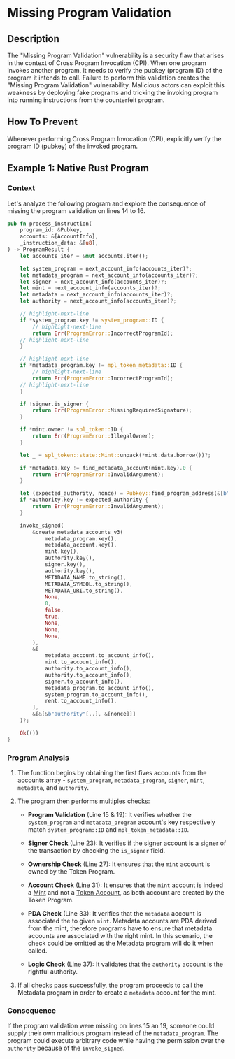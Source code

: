 # Missing Program Validation

## Description

The "Missing Program Validation" vulnerability is a security flaw that arises in the context of Cross Program Invocation (CPI). When one program invokes another program, it needs to verify the pubkey (program ID) of the program it intends to call. Failure to perform this validation creates the "Missing Program Validation" vulnerability. Malicious actors can exploit this weakness by deploying fake programs and tricking the invoking program into running instructions from the counterfeit program.

## How To Prevent

Whenever performing Cross Program Invocation (CPI), explicitly verify the program ID (pubkey) of the invoked program.

## Example 1: Native Rust Program

### Context

Let's analyze the following program and explore the consequence of missing the program validation on lines 14 to 16.

```rust showLineNumbers
pub fn process_instruction(
    program_id: &Pubkey,
    accounts: &[AccountInfo],
    _instruction_data: &[u8],
) -> ProgramResult {
    let accounts_iter = &mut accounts.iter();

    let system_program = next_account_info(accounts_iter)?;
    let metadata_program = next_account_info(accounts_iter)?;
    let signer = next_account_info(accounts_iter)?;
    let mint = next_account_info(accounts_iter)?;
    let metadata = next_account_info(accounts_iter)?;
    let authority = next_account_info(accounts_iter)?;

    // highlight-next-line
    if *system_program.key != system_program::ID {
        // highlight-next-line
        return Err(ProgramError::IncorrectProgramId);
    // highlight-next-line
    }

    // highlight-next-line
    if *metadata_program.key != mpl_token_metadata::ID {
        // highlight-next-line
        return Err(ProgramError::IncorrectProgramId);
    // highlight-next-line
    }

    if !signer.is_signer {
        return Err(ProgramError::MissingRequiredSignature);
    }

    if *mint.owner != spl_token::ID {
        return Err(ProgramError::IllegalOwner);
    }

    let _ = spl_token::state::Mint::unpack(*mint.data.borrow())?;

    if *metadata.key != find_metadata_account(mint.key).0 {
        return Err(ProgramError::InvalidArgument);   
    }

    let (expected_authority, nonce) = Pubkey::find_program_address(&[b"authority"], &program_id);
    if *authority.key != expected_authority {
        return Err(ProgramError::InvalidArgument);
    }

    invoke_signed(
        &create_metadata_accounts_v3(
            metadata_program.key(),
            metadata_account.key(),
            mint.key(),
            authority.key(),
            signer.key(),
            authority.key(),
            METADATA_NAME.to_string(),
            METADATA_SYMBOL.to_string(),
            METADATA_URI.to_string(),
            None,
            0,
            false,
            true,
            None,
            None,
            None,
        ),
        &[
            metadata_account.to_account_info(),
            mint.to_account_info(),
            authority.to_account_info(),
            authority.to_account_info(),
            signer.to_account_info(),
            metadata_program.to_account_info(),
            system_program.to_account_info(),
            rent.to_account_info(),
        ],
        &[&[&b"authority"[..], &[nonce]]]
    )?;

    Ok(())
}
```

### Program Analysis

1. The function begins by obtaining the first fives accounts from the accounts array - `system_program`, `metadata_program`, `signer`, `mint`, `metadata`, and `authority`.

2. The program then performs multiples checks:

    - **Program Validation** (Line 15 & 19): 
    It verifies whether the `system_program` and `metadata_program` account's key respectively match `system_program::ID` and `mpl_token_metadata::ID`. 

    - **Signer Check** (Line 23): It verifies if the signer account is a signer of the transaction by checking the `is_signer` field.

    - **Ownership Check** (Line 27): It ensures that the `mint` account is owned by the Token Program.

    - **Account Check** (Line 31): It ensures that the `mint` account is indeed a [Mint](https://docs.rs/spl-token/4.0.0/spl_token/state/struct.Mint.html) and not a [Token Account](https://docs.rs/spl-token/4.0.0/spl_token/state/struct.Account.html), as both account are created by the Token Program.

    - **PDA Check** (Line 33): It verifies that the `metadata` account is associated the to given `mint`. Metadata accounts are PDA derived from the mint, therefore programs have to ensure that metadata accounts are associated with the right mint. In this scenario, the check could be omitted as the Metadata program will do it when called.

    - **Logic Check** (Line 37): It validates that the `authority` account is the rightful authority.

4. If all checks pass successfully, the program proceeds to call the Metadata program in order to create a `metadata` account for the mint.

### Consequence

If the program validation were missing on lines 15 an 19, someone could supply their own malicious program instead of the `metadata_program`. The program could execute arbitrary code while having the permission over the `authority` because of the `invoke_signed`. 
